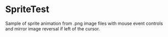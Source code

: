 # SpriteTest

Sample of sprite animation from .png image files with mouse event controls and mirror image reversal if left of the cursor. 
